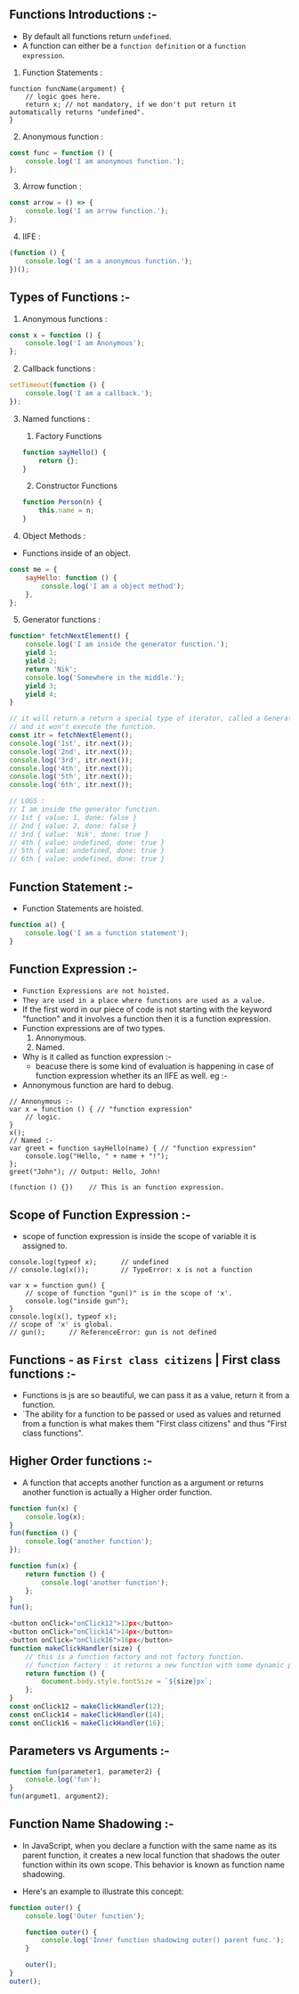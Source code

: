 ## Functions Introductions :-

-   By default all functions return `undefined`.
-   A function can either be a `function definition` or a `function expression`.

1.  Function Statements :

```JS
function funcName(argument) {
    // logic goes here.
    return x; // not mandatory, if we don't put return it automatically returns "undefined".
}
```

2. Anonymous function :

```js
const func = function () {
    console.log('I am anonymous function.');
};
```

3. Arrow function :

```js
const arrow = () => {
    console.log('I am arrow function.');
};
```

4. IIFE :

```js
(function () {
    console.log('I am a anonymous function.');
})();
```

## Types of Functions :-

1. Anonymous functions :

```js
const x = function () {
    console.log('I am Anonymous');
};
```

2. Callback functions :

```js
setTimeout(function () {
    console.log('I am a callback.');
});
```

3. Named functions :

    1. Factory Functions

    ```js
    function sayHello() {
        return {};
    }
    ```

    2. Constructor Functions

    ```js
    function Person(n) {
        this.name = n;
    }
    ```

4. Object Methods :

-   Functions inside of an object.

```js
const me = {
    sayHello: function () {
        console.log('I am a object method');
    },
};
```

5. Generator functions :

```js
function* fetchNextElement() {
    console.log('I am inside the generator function.');
    yield 1;
    yield 2;
    return 'Nik';
    console.log('Somewhere in the middle.');
    yield 3;
    yield 4;
}

// it will return a return a special type of iterator, called a Generator,
// and it won't execute the function.
const itr = fetchNextElement();
console.log('1st', itr.next());
console.log('2nd', itr.next());
console.log('3rd', itr.next());
console.log('4th', itr.next());
console.log('5th', itr.next());
console.log('6th', itr.next());

// LOGS :
// I am inside the generator function.
// 1st { value: 1, done: false }
// 2nd { value: 2, done: false }
// 3rd { value: 'Nik', done: true }
// 4th { value: undefined, done: true }
// 5th { value: undefined, done: true }
// 6th { value: undefined, done: true }
```

## Function Statement :-

-   Function Statements are hoisted.

```js
function a() {
    console.log('I am a function statement');
}
```

## Function Expression :-

-   `Function Expressions are not hoisted.`
-   `They are used in a place where functions are used as a value.`
-   If the first word in our piece of code is not starting with the keyword "function" and it involves a function then it is a function expression.
-   Function expressions are of two types.
    1. Annonymous.
    2. Named.
-   Why is it called as function expression :-
    -   beacuse there is some kind of evaluation is happening in case of function expression whether its an IIFE as well. eg :-
-   Annonymous function are hard to debug.

```JS
// Annonymous :-
var x = function () { // "function expression"
    // logic.
}
x();
// Named :-
var greet = function sayHello(name) { // "function expression"
    console.log("Hello, " + name + "!");
};
greet("John"); // Output: Hello, John!

(function () {})    // This is an function expression.
```

## Scope of Function Expression :-

-   scope of function expression is inside the scope of variable it is assigned to.

```JS
console.log(typeof x);      // undefined
// console.log(x());        // TypeError: x is not a function

var x = function gun() {
    // scope of function "gun()" is in the scope of 'x'.
    console.log("inside gun");
}
console.log(x(), typeof x);
// scope of 'x' is global.
// gun();      // ReferenceError: gun is not defined
```

## Functions - as `First class citizens` | First class functions :-

-   Functions is js are so beautiful, we can pass it as a value, return it from a function.
-   `The ability for a function to be passed or used as values and returned from a function is what makes them "First class citizens" and thus "First class functions".

## Higher Order functions :-

-   A function that accepts another function as a argument or returns another function is actually a Higher order function.

```js
function fun(x) {
    console.log(x);
}
fun(function () {
    console.log('another function');
});
```

```js
function fun(x) {
    return function () {
        console.log('another function');
    };
}
fun();
```

```js
<button onClick="onClick12">12px</button>
<button onClick="onClick14">14px</button>
<button onClick="onClick16">16px</button>
function makeClickHandler(size) {
    // this is a function factory and not factory function.
    // function factory : it returns a new function with some dynamic parameters that takes its value using closure.
    return function () {
        document.body.style.fontSize = `${size}px`;
    };
}
const onClick12 = makeClickHandler(12);
const onClick14 = makeClickHandler(14);
const onClick16 = makeClickHandler(16);
```

## Parameters vs Arguments :-

```js
function fun(parameter1, parameter2) {
    console.log('fun');
}
fun(argumet1, argument2);
```

## Function Name Shadowing :-

-   In JavaScript, when you declare a function with the same name as its parent function, it creates a new local function that shadows the outer function within its own scope. This behavior is known as function name shadowing.

-   Here's an example to illustrate this concept:

```js
function outer() {
    console.log('Outer function');

    function outer() {
        console.log('Inner function shadowing outer() parent func.');
    }

    outer();
}
outer();
```
